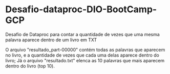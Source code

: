 # Desafio-dataproc-DIO-BootCamp-GCP
Desafio de Dataproc para contar a quantidade de vezes que uma mesma palavra aparece dentro de um livro em TXT

O arquivo "resultado_part-00000" contém todas as palavras que aparecem no livro, e a quantidade de vezes que cada uma delas aparece dentro do livro;
Já o arquivo "resultado.txt" elenca as 10 palavras que mais aparecem dentro do livro (top 10).
